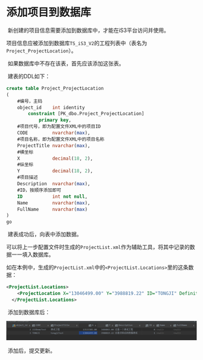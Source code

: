 # 添加项目到数据库



​	新创建的项目信息需要添加到数据库中，才能在iS3平台访问并使用。

​	项目信息应被添加到数据库`TS_iS3_V2`的工程列表中（表名为`Project_ProjectLocation`）。

​	如果数据库中不存在该表，首先应该添加这张表。

​	建表的DDL如下：

```ddl
create table Project_ProjectLocation
(
	#编号，主码
    object_id    int identity
        constraint [PK_dbo.Project_ProjectLocation]
            primary key,
	#项目代号，即为配置文件XML中的项目ID
    CODE         nvarchar(max),
	#项目名称，即为配置文件XML中的项目名称
    ProjectTitle nvarchar(max),
    #横坐标
    X            decimal(18, 2),
    #纵坐标
    Y            decimal(18, 2),
    #项目描述
    Description  nvarchar(max),
    #ID，按顺序添加即可
    ID           int not null,
    Name         nvarchar(max),
    FullName     nvarchar(max)
)
go


```

​	建表成功后，向表中添加数据。

​	可以将上一步配置文件时生成的`ProjectList.xml`作为辅助工具，将其中记录的数据一一填入数据库。

​	如在本例中，生成的`ProjectList.xml`中的`<ProjectList.Locations>`里的这条数据：

```XML
<ProjectList.Locations>
    <ProjectLocation X="13046499.00" Y="3988819.22" ID="TONGJI" DefinitionFile="TONGJI.xml" Description="这是迁移后的数据测试" Default="false" />
  </ProjectList.Locations>
```

​	添加到数据库后：

![detail3](./img/detail3.png)

​	添加后，提交更新。